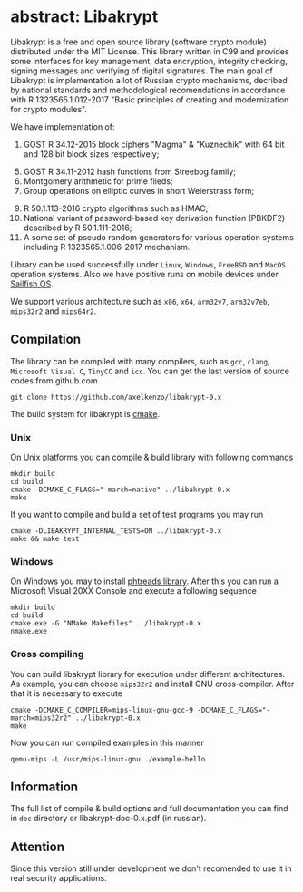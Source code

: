 # abstract: Libakrypt

Libakrypt is a free and open source library (software crypto module) distributed under
the MIT License. This library written in C99 and provides some interfaces for
key management, data encryption, integrity checking, signing messages and verifying
of digital signatures. The main goal of Libakrypt is implementation a lot of Russian
crypto mechanisms, decribed by national standards and methodological recomendations
in accordance with R 1323565.1.012-2017
"Basic principles of creating and modernization for crypto modules".

We have implementation of:

 1. GOST R 34.12-2015 block ciphers "Magma" & "Kuznechik" with 64 bit and 128 bit block sizes respectively;
<!---
 2. GOST R 34.13-2015 modes for block ciphers;
 3. New russian AEAD mode (MGM, Multilinear Galois mode) for authenticated encryption;
 4. ACPKM encryption mode described by R 1323565.1.017-2018;
--->
 5. GOST R 34.11-2012 hash functions from Streebog family;
 6. Montgomery arithmetic for prime fileds;
 7. Group operations on elliptic curves in short Weierstrass form;
<!---
 8. GOST R 34.10-2012 digital signature algorithms for elliptic curves described by R 50.1.114-2016;
--->
 9. R 50.1.113-2016 crypto algorithms such as HMAC;
10. National variant of password-based key derivation function (PBKDF2) described by R 50.1.111-2016;
11. A some set of pseudo random generators for various operation systems including R 1323565.1.006-2017 mechanism.

Library can be used successfully under `Linux`, `Windows`, `FreeBSD` and `MacOS` operation systems.
Also we have positive runs on mobile devices under [Sailfish OS](https://sailfishos.org/).

We support various architecture such as `x86`, `x64`, `arm32v7`, `arm32v7eb`, `mips32r2` and `mips64r2`.


## Compilation

The library can be compiled with many compilers,
such as `gcc`, `clang`, `Microsoft Visual C`, `TinyCC` and `icc`.
You can get the last version of source codes from github.com

    git clone https://github.com/axelkenzo/libakrypt-0.x

The build system for libakrypt is [cmake](https://cmake.org/).

### Unix
On Unix platforms you can compile & build library with following commands

    mkdir build
    cd build
    cmake -DCMAKE_C_FLAGS="-march=native" ../libakrypt-0.x
    make

If you want to compile and build a set of test programs you may run

    cmake -DLIBAKRYPT_INTERNAL_TESTS=ON ../libakrypt-0.x
    make && make test

### Windows
On Windows you may to install [phtreads library](https://sourceware.org/pthreads-win32/).
After this you can run a Microsoft Visual 20XX Console and execute a following sequence

    mkdir build
    cd build
    cmake.exe -G "NMake Makefiles" ../libakrypt-0.x
    nmake.exe

### Cross compiling

You can build libakrypt library for execution under different architectures.
As example, you can choose `mips32r2` and install GNU cross-compiler.
After that it is necessary to execute

    cmake -DCMAKE_C_COMPILER=mips-linux-gnu-gcc-9 -DCMAKE_C_FLAGS="-march=mips32r2" ../libakrypt-0.x
    make

Now you can run compiled examples in this manner

    qemu-mips -L /usr/mips-linux-gnu ./example-hello


## Information

The full list of compile & build options and full documentation you can find
in `doc` directory or libakrypt-doc-0.x.pdf (in russian).

## Attention

Since this version still under development we don't recomended to use it
in real security applications.
